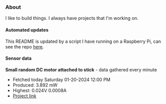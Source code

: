 ### About
I like to build things. I always have projects that I'm working on.

#### Automated updates
This README is updated by a script I have running on a Raspberry Pi, can see the repo [here](https://github.com/jdc-cunningham/raspi-git-repo-updater).

#### Sensor data


**Small random DC motor attached to stick** - data gathered every minute
- Fetched today Saturday 01-20-2024 12:00 PM
- Produced: 3.892 mW
- Highest: 0.024V 0.0008A
- [Project link](https://github.com/jdc-cunningham/turbine-raspi)